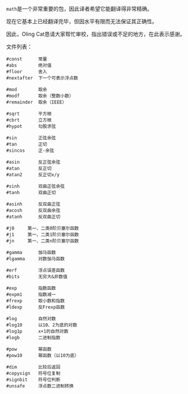 `math`是一个非常重要的包，因此译者希望它能翻译得非常精确。

现在它基本上已经翻译完毕，但因水平有限而无法保证其正确性。

因此，Oling Cat恳请大家帮忙审校，指出错误或不足的地方，在此表示感谢。

文件列表：
```
#const		常量
#abs		绝对值
#floor		舍入
#nextafter	下一个可表示浮点数

#mod		取余
#modf		取余（整数小数）
#remainder	取余（IEEE）

#sqrt		平方根
#cbrt		立方根
#hypot		勾股求弦

#sin		正弦余弦
#tan		正切
#sincos		正-余弦

#asin		反正弦余弦
#atan		反正切
#atan2		反正切x/y

#sinh		双曲正弦余弦
#tanh		双曲正切

#asinh		反双曲正弦
#acosh		反双曲余弦
#atanh		反双曲正切

#j0		第一、二类0阶贝塞尔函数
#j1		第一、二类1阶贝塞尔函数
#jn		第一、二类n阶贝塞尔函数

#gamma		伽马函数
#lgamma		对数伽马函数

#erf		浮点误差函数
#bits		无穷大&非数值

#exp		指数函数
#expm1		指数减一
#frexp		取小数和指数
#ldexp		反Frexp函数

#log		自然对数
#log10		以10、2为底的对数
#log1p		x+1的自然对数
#logb		二进制指数

#pow		幂函数
#pow10		幂函数（以10为底）

#dim		比较后返回
#copysign	符号位复制
#signbit	符号位判断
#unsafe		浮点数二进制转换
```